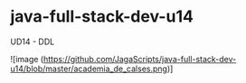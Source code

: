 # java-full-stack-dev-u14
UD14 - DDL

![image (https://github.com/JagaScripts/java-full-stack-dev-u14/blob/master/academia_de_calses.png)]
